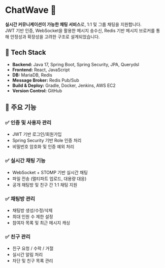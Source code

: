 # ChatWave 💬

**실시간 커뮤니케이션이 가능한 채팅 서비스**로, 1:1 및 그룹 채팅을 지원합니다.  
JWT 기반 인증, WebSocket을 활용한 메시지 송수신, Redis 기반 메시지 브로커를 통해 안정성과 확장성을 고려한 구조로 설계되었습니다.

## 🔧 Tech Stack

- **Backend:** Java 17, Spring Boot, Spring Security, JPA, Querydsl
- **Frontend:** React, JavaScript
- **DB:** MariaDB, Redis
- **Message Broker:** Redis Pub/Sub
- **Build & Deploy:** Gradle, Docker, Jenkins, AWS EC2
- **Version Control:** GitHub

## 🧩 주요 기능

### ✅ 인증 및 사용자 관리
- JWT 기반 로그인/회원가입
- Spring Security 기반 Role 인증 처리
- 비밀번호 암호화 및 인증 예외 처리

### ✅ 실시간 채팅 기능
- WebSocket + STOMP 기반 실시간 채팅
- 파일 전송 (멀티파트 업로드, 대용량 대응)
- 공개 채팅방 및 친구 간 1:1 채팅 지원

### ✅ 채팅방 관리
- 채팅방 생성/수정/삭제
- 최대 인원 수 제한 설정
- 참여자 목록 및 최근 메시지 캐싱

### ✅ 친구 관리
- 친구 요청 / 수락 / 거절
- 실시간 알림 처리
- 차단 및 친구 목록 관리
